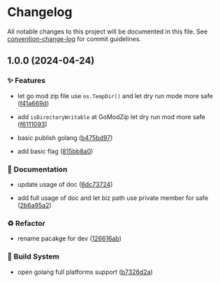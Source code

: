# Changelog

All notable changes to this project will be documented in this file. See [convention-change-log](https://github.com/convention-change/convention-change-log) for commit guidelines.

## 1.0.0 (2024-04-24)

### ✨ Features

* let go mod zip file use `os.TempDir()` and let dry run mode more safe ([f41a669d](https://github.com/woodpecker-kit/woodpecker-gitea-publisher-golang/commit/f41a669d36b656737b6e6dd19dbb021e8d425f51))

* add `isDirectoryWritable` at GoModZip let dry run mod more safe ([f6111093](https://github.com/woodpecker-kit/woodpecker-gitea-publisher-golang/commit/f61110931f583d71f582e2ce7f4b5abed1bfc93d))

* basic publish golang ([b475bd97](https://github.com/woodpecker-kit/woodpecker-gitea-publisher-golang/commit/b475bd971f974fbb3803b17adb5d3d8852a2a8a9))

* add basic flag ([815bb8a0](https://github.com/woodpecker-kit/woodpecker-gitea-publisher-golang/commit/815bb8a04d4e17e186acc59e48778383ddb281e5))

### 📝 Documentation

* update usage of doc ([6dc73724](https://github.com/woodpecker-kit/woodpecker-gitea-publisher-golang/commit/6dc7372404f105aa993cbb65f5bc777c11a048d5))

* add full usage of doc and let biz path use private member for safe ([2b6a95a2](https://github.com/woodpecker-kit/woodpecker-gitea-publisher-golang/commit/2b6a95a2d78a5faf0312cda14d1aef7e5f2e7b2f))

### ♻ Refactor

* rename pacakge for dev ([126616ab](https://github.com/woodpecker-kit/woodpecker-gitea-publisher-golang/commit/126616abfb835f82cc592b7593dd1ae6778a26a6))

### 👷‍ Build System

* open golang full platforms support ([b7326d2a](https://github.com/woodpecker-kit/woodpecker-gitea-publisher-golang/commit/b7326d2aff88ea44e733ccc9da640e2b592bd5cc))

